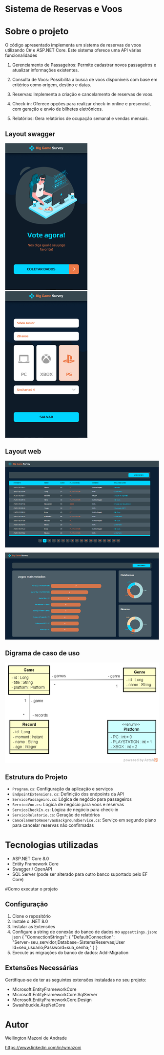 # Sistema de Reservas e Voos


# Sobre o projeto
O código apresentado implementa um sistema de reservas de voos utilizando C# e ASP.NET Core. Este sistema oferece uma API várias  funcionalidades 


1. Gerenciamento de Passageiros: Permite cadastrar novos passageiros e atualizar informações existentes.

2. Consulta de Voos: Possibilita a busca de voos disponíveis com base em critérios como origem, destino e datas.

3. Reservas: Implementa a criação e cancelamento de reservas de voos.

4. Check-in: Oferece opções para realizar check-in online e presencial, com geração e envio de bilhetes eletrônicos.

5. Relatórios: Gera relatórios de ocupação semanal e vendas mensais.



## Layout swagger
![Mobile 1](https://github.com/acenelio/assets/raw/main/sds1/mobile1.png) ![Mobile 2](https://github.com/acenelio/assets/raw/main/sds1/mobile2.png)

## Layout web
![Web 1](https://github.com/acenelio/assets/raw/main/sds1/web1.png)

![Web 2](https://github.com/acenelio/assets/raw/main/sds1/web2.png)

## Digrama de caso de uso
![Modelo Conceitual](https://github.com/acenelio/assets/raw/main/sds1/modelo-conceitual.png)

## Estrutura do Projeto

- `Program.cs`: Configuração da aplicação e serviços
- `EndpointExtensions.cs`: Definição dos endpoints da API
- `ServicoPassageiro.cs`: Lógica de negócio para passageiros
- `ServicoVoo.cs`: Lógica de negócio para voos e reservas
- `ServicoCheckIn.cs`: Lógica de negócio para check-in
- `ServicoRelatorio.cs`: Geração de relatórios
- `CancelamentoReservasBackgroundService.cs`: Serviço em segundo plano para cancelar reservas não confirmadas

# Tecnologias utilizadas

- ASP.NET Core 8.0
- Entity Framework Core
- Swagger / OpenAPI
- SQL Server (pode ser alterado para outro banco suportado pelo EF Core)


#Como executar o projeto

## Configuração

1. Clone o repositório
2. Instale o .NET 8.0
3. Instalar as Extensões
4. Configure a string de conexão do banco de dados no `appsettings.json`:
json
{
"ConnectionStrings": {
"DefaultConnection": "Server=seu_servidor;Database=SistemaReservas;User Id=seu_usuario;Password=sua_senha;"
}
}
5. Execute as migrações do banco de dados:
Add-Migration
## Extensões Necessárias

Certifique-se de ter as seguintes extensões instaladas no seu projeto:

- Microsoft.EntityFrameworkCore
- Microsoft.EntityFrameworkCore.SqlServer
- Microsoft.EntityFrameworkCore.Design
- Swashbuckle.AspNetCore



# Autor

Wellington Mazoni de Andrade

https://www.linkedin.com/in/wmazoni
